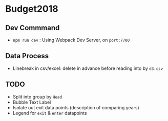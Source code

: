 # Budget2018

## Dev Commmand
* `npm run dev` : Using Webpack Dev Server, on `port:7700`

## Data Process
- Linebreak in csv/excel: delete in advance before reading into by `d3.csv`

## TODO
* Split into group by `Head`
* Bubble Text Label
* Isolate out exit data points (description of comparing years)
* Legend for `exit` & `enter` datapoints